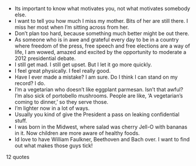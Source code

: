  - Its important to know what motivates you, not what motivates somebody else.
 - I want to tell you how much I miss my mother. Bits of her are still there. I miss her most when I’m sitting across from her.
 - Don’t plan too hard, because something much better might be out there.
 - As someone who is in awe and grateful every day to be in a country where freedom of the press, free speech and free elections are a way of life, I am wowed, amazed and excited by the opportunity to moderate a 2012 presidential debate.
 - I still get mad. I still get upset. But I let it go more quickly.
 - I feel great physically. I feel really good.
 - Have I ever made a mistake? I am sure. Do I think I can stand on my record? I do.
 - I’m a vegetarian who doesn’t like eggplant parmesan. Isn’t that awful? I’m also sick of portobello mushrooms. People are like, ‘A vegetarian’s coming to dinner,’ so they serve those.
 - I’m lighter now in a lot of ways.
 - Usually you kind of give the President a pass on leaking confidential stuff.
 - I was born in the Midwest, where salad was cherry Jell-O with bananas in it. Now children are more aware of healthy foods.
 - Id love to have William Faulkner, Beethoven and Bach over. I want to find out what makes those guys tick!

12 quotes